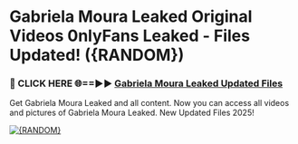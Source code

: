 # Gabriela Moura Leaked Original Videos 0nlyFans Leaked - Files Updated! ({RANDOM})

<h3>🔴 CLICK HERE 🌐==►► <a href="https://betterlinks.top/A2PfLJ" rel="nofollow">Gabriela Moura Leaked Updated Files</a></h3>

Get Gabriela Moura Leaked and all content. Now you can access all videos and pictures of Gabriela Moura Leaked. New Updated Files 2025!

[![{RANDOM}](https://i.imgur.com/ppqm5kG.gif)](https://betterlinks.top/A2PfLJ)